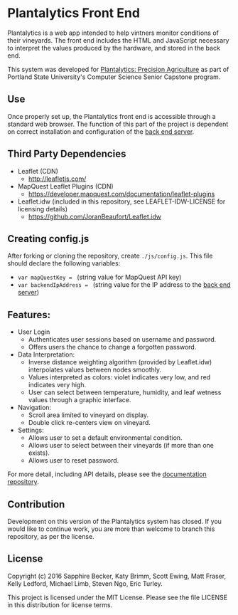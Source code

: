 # Plantalytics Front End

Plantalytics is a web app intended to help vintners monitor conditions of 
their vineyards. The front end includes the HTML and JavaScript necessary to 
interpret the values produced by the hardware, and stored in the back end.

This system was developed for 
[Plantalytics: Precision Agriculture](http://plantaltyics.us) as part 
of Portland State University's Computer Science Senior Capstone program.

## Use

Once properly set up, the Plantalytics front end is accessible through a 
standard web browser. The function of this part of the project is dependent 
on correct installation and configuration of the 
[back end server](https://github.com/Plantalytics/plantalytics-backend).

## Third Party Dependencies

* Leaflet (CDN)
    * http://leafletjs.com/
* MapQuest Leaflet Plugins (CDN)
    * https://developer.mapquest.com/documentation/leaflet-plugins
* Leaflet.idw (included in this repository, see LEAFLET-IDW-LICENSE for 
licensing details)
    * https://github.com/JoranBeaufort/Leaflet.idw

## Creating config.js

After forking or cloning the repository, create `./js/config.js`. This file 
should declare the following variables:

* `var mapQuestKey = ` (string value for MapQuest API key)
* `var backendIpAddress = ` (string value for the IP address to the 
[back end server](https://github.com/Plantalytics/plantalytics-backend))

## Features:

* User Login
    * Authenticates user sessions based on username and password.
    * Offers users the chance to change a forgotten password.
* Data Interpretation:
    * Inverse distance weighting algorithm (provided by Leaflet.idw) 
    interpolates values between nodes smoothly.
    * Values interpreted as colors: violet indicates very low, and red 
    indicates very high.
    * User can select between temperature, humidity, and leaf wetness values 
    through a graphic interface.
* Navigation:
    * Scroll area limited to vineyard on display.
    * Double click re-centers view on vineyard.
* Settings:
    * Allows user to set a default environmental condition.
    * Allows user to select between their vineyards (if more than one exists).
    * Allows user to reset password.
    
For more detail, including API details, please see the 
[documentation repository](https://github.com/Plantalytics/documentation).

## Contribution

Development on this version of the Plantalytics system has closed. If you 
would like to continue work, you are more than welcome to branch this 
repository, as per the license.

## License

Copyright (c) 2016 Sapphire Becker, Katy Brimm, Scott Ewing, Matt Fraser, 
Kelly Ledford, Michael Limb, Steven Ngo, Eric Turley.

This project is licensed under the MIT License. Please see the file LICENSE in 
this distribution for license terms.
